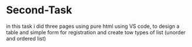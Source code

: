 # Second-Task
in this task i did three pages using pure html using VS code, to design a table and simple form for registration and create tow types of list (unorder and ordered list) 
